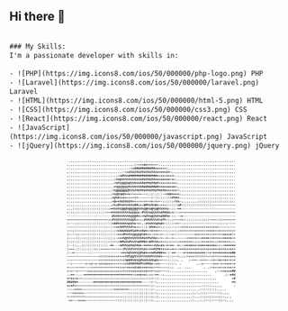 ## Hi there 👋

<div align="center">

  <!-- Left side: Skills with icons -->
  <div style="display: inline-block; text-align: left; padding-right: 20px;">

    ### My Skills:
    I'm a passionate developer with skills in:

    - ![PHP](https://img.icons8.com/ios/50/000000/php-logo.png) PHP
    - ![Laravel](https://img.icons8.com/ios/50/000000/laravel.png) Laravel
    - ![HTML](https://img.icons8.com/ios/50/000000/html-5.png) HTML
    - ![CSS](https://img.icons8.com/ios/50/000000/css3.png) CSS
    - ![React](https://img.icons8.com/ios/50/000000/react.png) React
    - ![JavaScript](https://img.icons8.com/ios/50/000000/javascript.png) JavaScript
    - ![jQuery](https://img.icons8.com/ios/50/000000/jquery.png) jQuery

  </div>

  <!-- Right side: Profile picture -->
  <div style="display: inline-block; vertical-align: top;">
    <img src="https://github.com/aye007/aye007/blob/main/arash.png" alt="Arash's Picture" width="300" style="border-radius: 10px;"/>
  </div>
  
</div>
